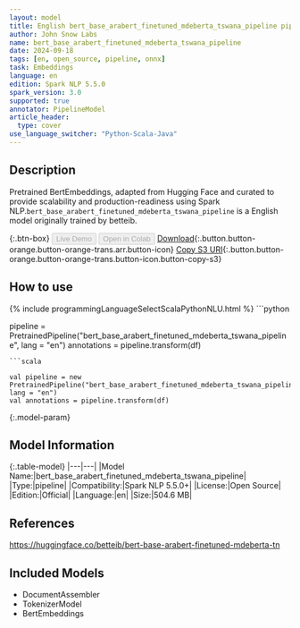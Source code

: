 ```yaml
---
layout: model
title: English bert_base_arabert_finetuned_mdeberta_tswana_pipeline pipeline BertEmbeddings from betteib
author: John Snow Labs
name: bert_base_arabert_finetuned_mdeberta_tswana_pipeline
date: 2024-09-18
tags: [en, open_source, pipeline, onnx]
task: Embeddings
language: en
edition: Spark NLP 5.5.0
spark_version: 3.0
supported: true
annotator: PipelineModel
article_header:
  type: cover
use_language_switcher: "Python-Scala-Java"
---
```


## Description

Pretrained BertEmbeddings, adapted from Hugging Face and curated to provide scalability and production-readiness using Spark NLP.`bert_base_arabert_finetuned_mdeberta_tswana_pipeline` is a English model originally trained by betteib.

{:.btn-box}
<button class="button button-orange" disabled>Live Demo</button>
<button class="button button-orange" disabled>Open in Colab</button>
[Download](https://s3.amazonaws.com/auxdata.johnsnowlabs.com/public/models/bert_base_arabert_finetuned_mdeberta_tswana_pipeline_en_5.5.0_3.0_1726700419949.zip){:.button.button-orange.button-orange-trans.arr.button-icon}
[Copy S3 URI](s3://auxdata.johnsnowlabs.com/public/models/bert_base_arabert_finetuned_mdeberta_tswana_pipeline_en_5.5.0_3.0_1726700419949.zip){:.button.button-orange.button-orange-trans.button-icon.button-copy-s3}

## How to use



<div class="tabs-box" markdown="1">
{% include programmingLanguageSelectScalaPythonNLU.html %}
```python

pipeline = PretrainedPipeline("bert_base_arabert_finetuned_mdeberta_tswana_pipeline", lang = "en")
annotations =  pipeline.transform(df)   

```
```scala

val pipeline = new PretrainedPipeline("bert_base_arabert_finetuned_mdeberta_tswana_pipeline", lang = "en")
val annotations = pipeline.transform(df)

```
</div>

{:.model-param}
## Model Information

{:.table-model}
|---|---|
|Model Name:|bert_base_arabert_finetuned_mdeberta_tswana_pipeline|
|Type:|pipeline|
|Compatibility:|Spark NLP 5.5.0+|
|License:|Open Source|
|Edition:|Official|
|Language:|en|
|Size:|504.6 MB|

## References

https://huggingface.co/betteib/bert-base-arabert-finetuned-mdeberta-tn

## Included Models

- DocumentAssembler
- TokenizerModel
- BertEmbeddings
